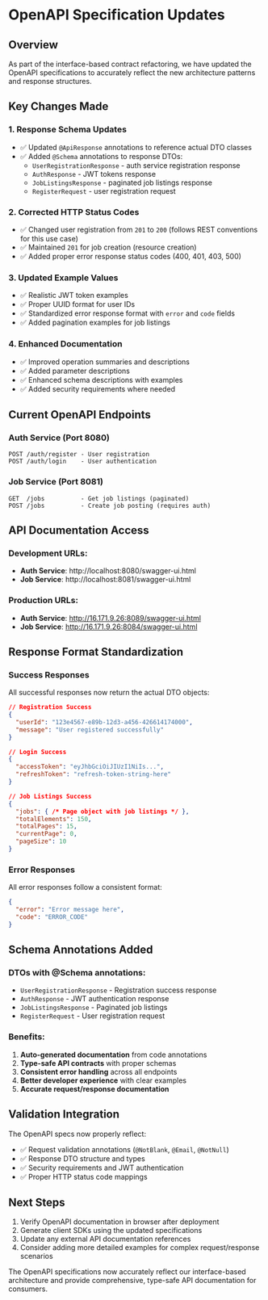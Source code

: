 # OpenAPI Specification Updates

## Overview
As part of the interface-based contract refactoring, we have updated the OpenAPI specifications to accurately reflect the new architecture patterns and response structures.

## Key Changes Made

### 1. **Response Schema Updates**
- ✅ Updated `@ApiResponse` annotations to reference actual DTO classes
- ✅ Added `@Schema` annotations to response DTOs:
  - `UserRegistrationResponse` - auth service registration response
  - `AuthResponse` - JWT tokens response
  - `JobListingsResponse` - paginated job listings response
  - `RegisterRequest` - user registration request

### 2. **Corrected HTTP Status Codes**
- ✅ Changed user registration from `201` to `200` (follows REST conventions for this use case)
- ✅ Maintained `201` for job creation (resource creation)
- ✅ Added proper error response status codes (400, 401, 403, 500)

### 3. **Updated Example Values**
- ✅ Realistic JWT token examples
- ✅ Proper UUID format for user IDs
- ✅ Standardized error response format with `error` and `code` fields
- ✅ Added pagination examples for job listings

### 4. **Enhanced Documentation**
- ✅ Improved operation summaries and descriptions
- ✅ Added parameter descriptions
- ✅ Enhanced schema descriptions with examples
- ✅ Added security requirements where needed

## Current OpenAPI Endpoints

### Auth Service (Port 8080)
```
POST /auth/register - User registration
POST /auth/login    - User authentication
```

### Job Service (Port 8081)
```
GET  /jobs          - Get job listings (paginated)
POST /jobs          - Create job posting (requires auth)
```

## API Documentation Access

### Development URLs:
- **Auth Service**: http://localhost:8080/swagger-ui.html
- **Job Service**: http://localhost:8081/swagger-ui.html

### Production URLs:
- **Auth Service**: http://16.171.9.26:8089/swagger-ui.html
- **Job Service**: http://16.171.9.26:8084/swagger-ui.html

## Response Format Standardization

### Success Responses
All successful responses now return the actual DTO objects:
```json
// Registration Success
{
  "userId": "123e4567-e89b-12d3-a456-426614174000",
  "message": "User registered successfully"
}

// Login Success  
{
  "accessToken": "eyJhbGciOiJIUzI1NiIs...",
  "refreshToken": "refresh-token-string-here"
}

// Job Listings Success
{
  "jobs": { /* Page object with job listings */ },
  "totalElements": 150,
  "totalPages": 15,
  "currentPage": 0,
  "pageSize": 10
}
```

### Error Responses
All error responses follow a consistent format:
```json
{
  "error": "Error message here",
  "code": "ERROR_CODE"
}
```

## Schema Annotations Added

### DTOs with @Schema annotations:
- `UserRegistrationResponse` - Registration success response
- `AuthResponse` - JWT authentication response  
- `JobListingsResponse` - Paginated job listings
- `RegisterRequest` - User registration request

### Benefits:
1. **Auto-generated documentation** from code annotations
2. **Type-safe API contracts** with proper schemas
3. **Consistent error handling** across all endpoints
4. **Better developer experience** with clear examples
5. **Accurate request/response documentation**

## Validation Integration
The OpenAPI specs now properly reflect:
- ✅ Request validation annotations (`@NotBlank`, `@Email`, `@NotNull`)
- ✅ Response DTO structure and types
- ✅ Security requirements and JWT authentication
- ✅ Proper HTTP status code mappings

## Next Steps
1. Verify OpenAPI documentation in browser after deployment
2. Generate client SDKs using the updated specifications
3. Update any external API documentation references
4. Consider adding more detailed examples for complex request/response scenarios

The OpenAPI specifications now accurately reflect our interface-based architecture and provide comprehensive, type-safe API documentation for consumers.

